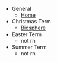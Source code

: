 <!-- _navbar.md -->

- General
  - [Home](README.md)
- Christmas Term
  - [Biosphere](topics/biosphere.md)
- Easter Term
  - not rn
- Summer Term
  - not rn